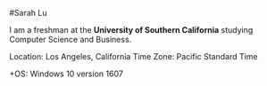 #Sarah Lu

I am a freshman at the **University of Southern California** studying Computer Science and Business.

Location: Los Angeles, California
Time Zone: Pacific Standard Time

+OS: Windows 10 version 1607

